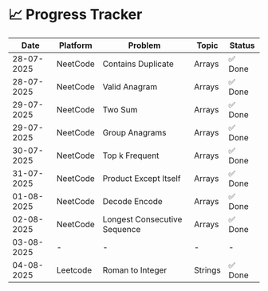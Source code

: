 
# 📈  Progress Tracker

| Date       | Platform   | Problem                             | Topic     | Status |
|------------|------------|-------------------------------------|-----------|---------|
| 28-07-2025 | NeetCode   | Contains Duplicate                  | Arrays    | ✅ Done |
| 28-07-2025 | NeetCode   | Valid Anagram                       | Arrays    | ✅ Done |
| 29-07-2025 | NeetCode   | Two Sum                             | Arrays    | ✅ Done |
| 29-07-2025 | NeetCode   | Group Anagrams                      | Arrays    | ✅ Done |
| 30-07-2025 | NeetCode   | Top k Frequent                      | Arrays    | ✅ Done |
| 31-07-2025 | NeetCode   | Product Except Itself               | Arrays    | ✅ Done |
| 01-08-2025 | NeetCode   | Decode Encode                       | Arrays    | ✅ Done |
| 02-08-2025 | NeetCode   | Longest Consecutive Sequence        | Arrays    | ✅ Done |
| 03-08-2025 | -          | -                                   | -         | -        |
| 04-08-2025 | Leetcode   | Roman to Integer                    | Strings   | ✅ Done |
